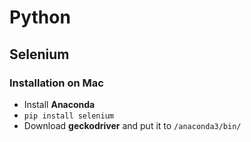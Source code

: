 # Python


## Selenium
### Installation on Mac
* Install **Anaconda**
* `pip install selenium`
* Download **geckodriver** and put it to `/anaconda3/bin/`
